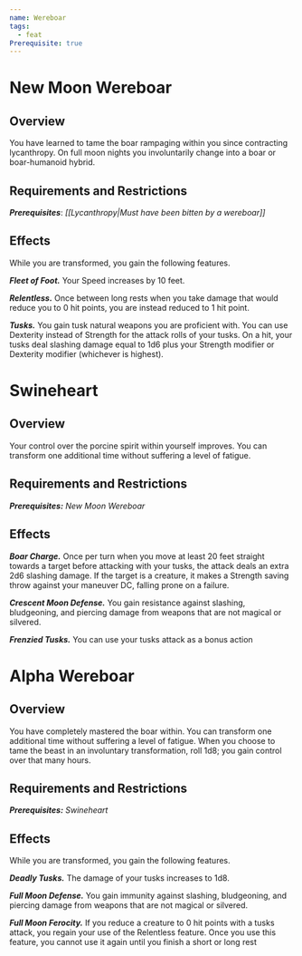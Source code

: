 ```yaml
---
name: Wereboar
tags:
  - feat
Prerequisite: true
---
```

# New Moon Wereboar
## Overview

You have learned to tame the boar rampaging within you since contracting lycanthropy. On full moon nights you involuntarily change into a boar or boar-humanoid hybrid.

## Requirements and Restrictions

***Prerequisites***: *[[Lycanthropy|Must have been bitten by a wereboar]]*

## Effects

While you are transformed, you gain the following features. 

***Fleet of Foot.*** Your Speed increases by 10 feet. 

***Relentless.*** Once between long rests when you take damage that would reduce you to 0 hit points, you are instead reduced to 1 hit point. 

***Tusks.*** You gain tusk natural weapons you are proficient with. You can use Dexterity instead of Strength for the attack rolls of your tusks. On a hit, your tusks deal slashing damage equal to 1d6 plus your Strength modifier or Dexterity modifier (whichever is highest).

# Swineheart
## Overview

Your control over the porcine spirit within yourself improves. You can transform one additional time without suffering a level of fatigue. 

## Requirements and Restrictions

***Prerequisites:*** *New Moon Wereboar*

## Effects

***Boar Charge.*** Once per turn when you move at least 20 feet straight towards a target before attacking with your tusks, the attack deals an extra 2d6 slashing damage. If the target is a creature, it makes a Strength saving throw against your maneuver DC, falling prone on a failure. 

***Crescent Moon Defense.*** You gain resistance against slashing, bludgeoning, and piercing damage from weapons that are not magical or silvered. 

***Frenzied Tusks.*** You can use your tusks attack as a bonus action

# Alpha Wereboar
## Overview

You have completely mastered the boar within. You can transform one additional time without suffering a level of fatigue. When you choose to tame the beast in an involuntary transformation, roll 1d8; you gain control over that many hours.

## Requirements and Restrictions

***Prerequisites:*** *Swineheart*

## Effects

While you are transformed, you gain the following features.

***Deadly Tusks.*** The damage of your tusks increases to 1d8. 

***Full Moon Defense.*** You gain immunity against slashing, bludgeoning, and piercing damage from weapons that are not magical or silvered. 

***Full Moon Ferocity.*** If you reduce a creature to 0 hit points with a tusks attack, you regain your use of the Relentless feature. Once you use this feature, you cannot use it again until you finish a short or long rest